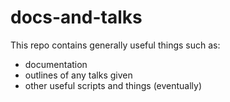 docs-and-talks
==============

This repo contains generally useful things such as:

* documentation
* outlines of any talks given
* other useful scripts and things (eventually)

